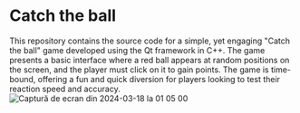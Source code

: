 # Catch the ball

This repository contains the source code for a simple, yet engaging "Catch the ball" game developed using the Qt framework in C++. The game presents a basic interface where a red ball appears at random positions on the screen, and the player must click on it to gain points. The game is time-bound, offering a fun and quick diversion for players looking to test their reaction speed and accuracy.
![Captură de ecran din 2024-03-18 la 01 05 00](https://github.com/SpatariuIoanGabriel/Catch-the-ball/assets/126616594/16ba251f-d293-4793-b467-d9b8ea3a852b)
